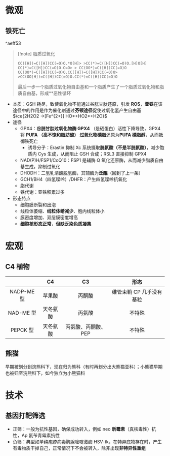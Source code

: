 # 微观
## 铁死亡

^aeff53

>[!note] 脂质过氧化
>
> ```smiles
> CC([H])=C([H])CC(=O)O.*O[H]> >CC(*)=C([H])CC(=O)O.[H]O[H]
> CC(*)=C([H])CC(=O)O.O=O> > CC(OO*)=C([H])CC(=O)O
> CC(OO*)=C([H])CC(=O)O.CC([H])=C([H])CC(=O)O> >CC(OO[H])=C([H])CC(=O)O.CC(*)=C([H])CC(=O)O
> ```
> 最后一步一个脂质过氧化物自由基和一个脂质产生了一个脂质过氧化物和脂质自由基，形成**恶性循环

- 本质：GSH 耗尽，致使氧化物不能通过谷胱甘肽还原，引发 **ROS**，**亚铁**在该途径中的作用是作为催化剂通过**芬顿途径**促使过氧化氢产生自由基 $\ce{2H2O2 ->[Fe^{2+}] HO*+HO2*+H2O}$
- 途径
	- GPX4：**谷胱甘肽过氧化物酶 GPX4** （是硒蛋白）活性下降导致，GPX4 将 **PUFA （高不饱和脂肪酸） 过氧化物磷脂**还原为**PUFA 磷脂醇**，从而抵御铁死亡
		- 诱导分子：Erastin 抑制 Xc 系统摄取**胱氨酸（不是半胱氨酸）**，减少胞质内 Cys 生成，从而阻止 GSH 合成；RSL3 直接抑制 GPX4
	- NAD(P)H/FSP1/CoQ10：FSP1 是辅酶 Q 氧化还原酶，从而减少脂质自由基生成，抑制过氧化
	- DHODH：二氢乳清酸脱氢酶，其辅酶为**泛醌**（回到了上一条）
	- GCH1/BH4（四氢喋呤）/DHFR：产生四氢喋呤抗氧化
	- 脂代谢
	- 铁代谢：亚铁积累过多
- 形态特点
	- 细胞膜断裂和出泡
	- 线粒体萎缩、**线粒体嵴减少**、胞内线粒体小
	- 膜密度增加、双层膜密度增高
	- **细胞核形态正常**，**但缺乏染色质凝集**
# 宏观
## C4 植物

|           |  C4  |     C3      |       形态       |
| :-------: | :--: | :---------: | :------------: |
| NADP-ME 型 | 苹果酸  |     丙酮酸     | 维管束鞘 CP 几乎没有基粒 |
| NAD-ME 型  | 天冬氨酸 |     丙氨酸     |      不特殊       |
|  PEPCK 型  | 天冬氨酸 | 丙氨酸、丙酮酸、PEP |      不特殊       |

## 熊猫

早期被划分到浣熊科下，现在归为熊科（有时再划分出大熊猫亚科）；小熊猫早期也被归至浣熊科下，如今独立为小熊猫科

# 技术
## 基因打靶筛选
- 正筛：一般为抗性基因，确保成功转入，例如 neo **新霉素**（真核毒性）抗性，Ap 氨苄青霉素抗性
- 负筛：典型如单纯疱疹病毒胸腺嘧啶激酶 HSV-tk，在特异底物存在时，产生有毒物质干掉自己，正常情况下不会被转入，除非出现**非特异性重组**